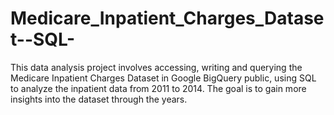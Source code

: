 # Medicare_Inpatient_Charges_Dataset--SQL-
This data analysis project involves accessing, writing and querying the Medicare Inpatient Charges Dataset in Google BigQuery public, using SQL to analyze the inpatient data from 2011 to 2014. The goal is to gain more insights into the dataset through the years.
